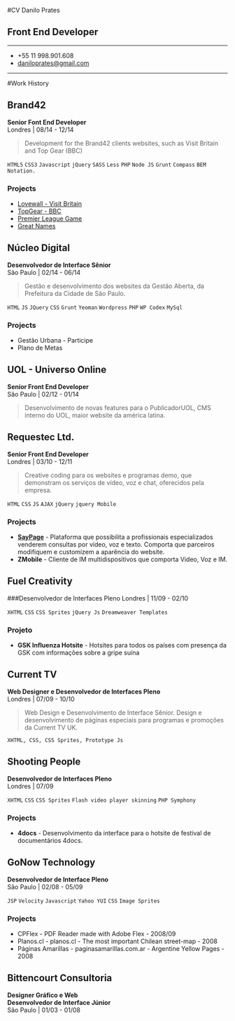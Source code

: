#CV Danilo Prates

## Front End Developer

---

* +55 11 998.901.608 
* daniloprates@gmail.com
 
***

#Work History

## Brand42
**Senior Font End Developer**  
Londres | 08/14 - 12/14

> Development for the Brand42 clients websites, such as Visit Britain and Top Gear (BBC)

`HTML5` `CSS3` `Javascript` `jQuery` `SASS` `Less` `PHP` `Node JS` `Grunt` `Compass` `BEM Notation.`

### Projects

* [Lovewall - Visit Britain](http://lovewall.visitbritain.com/en)
* [TopGear - BBC](http://topgear.com)
* [Premier League Game](http://football.visitbritain.com/)
* [Great Names](http://greatnames.visitbritain.com/zh-hans)



## Núcleo Digital
**Desenvolvedor de Interface Sênior**  
São Paulo | 02/14 - 06/14

> Gestão e desenvolvimento dos websites da Gestão Aberta, da Prefeitura da Cidade de São Paulo.

`HTML` `JS` `JQuery` `CSS` `Grunt` `Yeoman` `Wordpress` `PHP` `WP Codex` `MySql`

### Projects
- Gestão Urbana - Participe
- Plano de Metas


## UOL - Universo Online
**Senior Front End Developer**  
São Paulo | 02/12 - 01/14

> Desenvolvimento de novas features para o PublicadorUOL, CMS interno do UOL, maior website da américa latina.


## Requestec Ltd.
**Senior Front End Developer**  
Londres | 03/10 - 12/11

> Creative coding para os websites e programas demo, que demonstram os serviços de vídeo, voz e chat, oferecidos pela empresa.

`HTML` `CSS` `JS` `AJAX` `jQuery` `jquery Mobile`

### Projects
* [__SayPage__](http://saypage.com) -  Plataforma que possibilita a profissionais especializados venderem consultas por vídeo, voz e texto. Comporta que parceiros modifiquem e customizem a aparência do website.
* __ZMobile__ - Cliente de IM multidispositivos que comporta Video, Voz e IM.


## Fuel Creativity
###Desenvolvedor de Interfaces Pleno 
Londres | 11/09 - 02/10

`XHTML` `CSS` `CSS Sprites` `jQuery Js` `Dreamweaver Templates`

### Projeto
* __GSK Influenza Hotsite__ - Hotsites para todos os países com presença da GSK com informações sobre a gripe suína


## Current TV
**Web Designer e Desenvolvedor de Interfaces Pleno**  
Londres | 07/09 - 10/10

> Web Design e Desenvolvimento de Interface Sênior. Design e desenvolvimento de páginas especiais para programas e promoções da Current TV UK.

`XHTML, CSS, CSS Sprites, Prototype Js`
    
## Shooting People
**Desenvolvedor de Interfaces Pleno**  
Londres | 07/09

`XHTML` `CSS` `CSS Sprites` `Flash video player skinning` `PHP Symphony`

### Projects

* **4docs** - Desenvolvimento da interface para o hotsite de festival de documentários 4docs.


## GoNow Technology
**Desenvolvedor de Interface Pleno**  
São Paulo | 02/08 - 05/09

`JSP` `Velocity` `Javascript` `Yahoo YUI` `CSS` `Image Sprites`

### Projects
* CPFlex - PDF Reader made with Adobe Flex - 2008/09
* Planos.cl - planos.cl - The most important Chilean street-map  - 2008
* Páginas Amarillas - paginasamarillas.com.ar - Argentine Yellow Pages - 2008


## Bittencourt Consultoria
**Designer Gráfico e Web  
Desenvolvedor de Interface Júnior**  
São Paulo | 01/03 - 01/08
